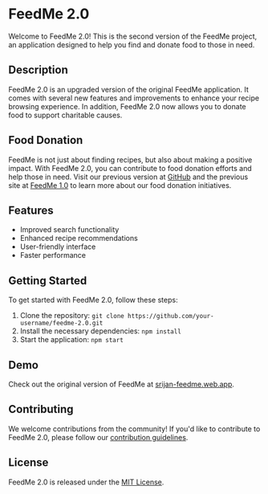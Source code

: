 # FeedMe 2.0

Welcome to FeedMe 2.0! This is the second version of the FeedMe project, an application designed to help you find and donate food to those in need.

## Description

FeedMe 2.0 is an upgraded version of the original FeedMe application. It comes with several new features and improvements to enhance your recipe browsing experience. In addition, FeedMe 2.0 now allows you to donate food to support charitable causes.

## Food Donation

FeedMe is not just about finding recipes, but also about making a positive impact. With FeedMe 2.0, you can contribute to food donation efforts and help those in need. Visit our previous version at [GitHub](https://github.com/JellyFishJuggler/FeedMe) and the previous site at [FeedMe 1.0](https://srijan-feedme.web.app) to learn more about our food donation initiatives.

## Features

- Improved search functionality
- Enhanced recipe recommendations
- User-friendly interface
- Faster performance

## Getting Started

To get started with FeedMe 2.0, follow these steps:

1. Clone the repository: `git clone https://github.com/your-username/feedme-2.0.git`
2. Install the necessary dependencies: `npm install`
3. Start the application: `npm start`

## Demo

Check out the original version of FeedMe at [srijan-feedme.web.app](https://srijan-feedme.web.app).

## Contributing

We welcome contributions from the community! If you'd like to contribute to FeedMe 2.0, please follow our [contribution guidelines](CONTRIBUTING.md).

## License

FeedMe 2.0 is released under the [MIT License](LICENSE).

